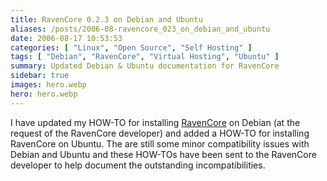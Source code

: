 ```yaml
---
title: RavenCore 0.2.3 on Debian and Ubuntu
aliases: /posts/2006-08-ravencore_023_on_debian_and_ubuntu
date: 2006-08-17 10:53:53
categories: [ "Linux", "Open Source", "Self Hosting" ]
tags: [ "Debian", "RavenCore", "Virtual Hosting", "Ubuntu" ]
summary: Updated Debian & Ubuntu documentation for RavenCore
sidebar: true
images: hero.webp
hero: hero.webp
---
```


I have updated my HOW-TO for installing [RavenCore](http://sourceforge.net/projects/ravencore/)
on Debian (at the request of the RavenCore developer) and added a HOW-TO for
installing RavenCore on Ubuntu. The are still some minor compatibility issues
with Debian and Ubuntu and these HOW-TOs have been sent to the RavenCore
developer to help document the outstanding incompatibilities.
